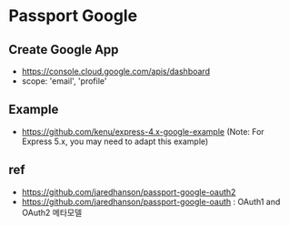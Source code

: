 # Passport Google

## Create Google App
- https://console.cloud.google.com/apis/dashboard
- scope: 'email', 'profile'

## Example
- https://github.com/kenu/express-4.x-google-example (Note: For Express 5.x, you may need to adapt this example)

## ref
- https://github.com/jaredhanson/passport-google-oauth2
- https://github.com/jaredhanson/passport-google-oauth : OAuth1 and OAuth2 메타모델


